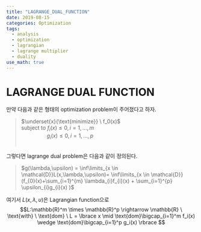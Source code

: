 ```yaml
---
title: "LAGRANGE_DUAL_FUNCTION"
date: 2019-08-15
categories: Optimization
tags:
  - analysis
  - optimization
  - lagrangian
  - lagrange multiplier
  - duality
use_math: true
---
```


# LAGRANGE DUAL FUNCTION

만약 다음과 같은 형태의 optimization problem이 주어졌다고 하자.
>$\underset{x}{\text{minimize}} \  f_0(x)$<br>
$\text{subject to} \ f_i(x) \leq 0 , i=1,...,m$<br>
$\qquad\qquad\  g_i(x) \leq 0 , i=1,...,p$<br><br>

그렇다면 lagrange dual problem은 다음과 같이 정의된다.
>$g(\lambda,\upsilon) = \inf\limits_{x \in \mathcal{D}}L(x,\lambda,\upsilon)= \inf\limits_{x \in \mathcal{D}}(f_{0}(x)+\sum_{i=1}^{m} \lambda_{i}f_{i}(x) + \sum_{i=1}^{p} \upsilon_{i}g_{i}(x) )$

여기서 $L(x,\lambda,\upsilon)$은 Lagrangian function으로<br> 
$$L:\mathbb{R}^m \times \mathbb{R}^p \rightarrow \mathbb{R} \ \text{with} \ \text{dom} \ L = \lbrace x \mid \text{dom}\bigcap_{i=1}^m f_i(x) \wedge \text{dom}\bigcap_{i=1}^p g_i(x) \rbrace $$

